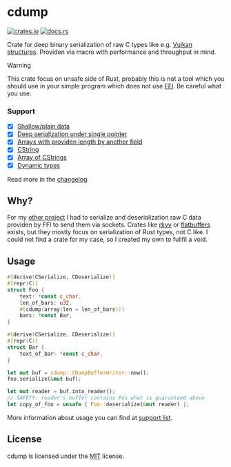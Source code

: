 # cdump
[![crates.io](https://img.shields.io/crates/v/cdump)](https://crates.io/crates/cdump)
[![docs.rs](https://docs.rs/cdump/badge.svg)](https://docs.rs/cdump)

Crate for deep binary serialization of raw C types like e.g. [Vulkan structures](https://registry.khronos.org/vulkan/specs/1.3-extensions/man/html/VkInstanceCreateInfo.html). Providen via macro with performance and throughput in mind.

> [!WARNING] 
> This crate focus on unsafe side of Rust, probably this is not a tool which you should use in your simple program which does not use [FFI](https://doc.rust-lang.org/nomicon/ffi.html). Be careful what you use.

### Support
- [x] [Shallow/plain data](docs/features/shallow.md)
- [x] [Deep serialization under single pointer](docs/features/deep.md)
- [x] [Arrays with providen length by another field](docs/features/array.md)
- [x] [CString](docs/features/cstring.md)
- [x] [Array of CStrings](docs/features/cstring_array.md)
- [x] [Dynamic types](docs/features/dynamic.md)

Read more in the [changelog](/CHANGELOG.md).

## Why?
For my [other project](https://github.com/Vixenka/wie) I had to serialize and deserialization raw C data providen by FFI to send them via sockets. Crates like [rkyv](https://crates.io/crates/rkyv) or [flatbuffers](https://crates.io/crates/flatbuffers) exists, but they mostly focus on serialization of Rust types, not C like. I could not find a crate for my case, so I created my own to fullfil a void. 

## Usage
```rust
#[derive(CSerialize, CDeserialize)]
#[repr(C)]
struct Foo {
    text: *const c_char,
    len_of_bars: u32,
    #[cdump(array(len = len_of_bars))]
    bars: *const Bar,
}

#[derive(CSerialize, CDeserialize)]
#[repr(C)]
struct Bar {
    text_of_bar: *const c_char,
}
```
```rust
let mut buf = cdump::CDumpBufferWriter::new();
foo.serialize(&mut buf);

let mut reader = buf.into_reader();
// SAFETY: reader's buffer contains Foo what is guaranteed above 
let copy_of_foo = unsafe { Foo::deserialize(&mut reader) };
```
More information about usage you can find at [support list](#support).

## License
cdump is licensed under the [MIT](/LICENSE) license.
